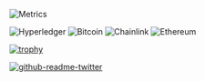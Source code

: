 ![Metrics](https://metrics.lecoq.io/pavondunbar?template=classic&base.indepth=true&base.hireable=true&stars=1&tweets=1&languages=1&base=header%2C%20activity%2C%20community%2C%20repositories%2C%20metadata&base.indepth=true&base.hireable=true&base.skip=false&languages=false&languages.limit=8&languages.threshold=0%25&languages.other=false&languages.colors=github&languages.sections=most-used&languages.indepth=false&languages.analysis.timeout=15&languages.analysis.timeout.repositories=7.5&languages.categories=markup%2C%20programming&languages.recent.categories=markup%2C%20programming&languages.recent.load=300&languages.recent.days=14&stars=false&stars.limit=4&tweets=false&tweets.user=pavondunbar&tweets.attachments=true&tweets.limit=3&config.timezone=America%2FLos_Angeles&config.twemoji=true)

![Hyperledger](https://img.shields.io/badge/hyperledger-2F3134?style=for-the-badge&logo=hyperledger&logoColor=white)
![Bitcoin](https://img.shields.io/badge/Bitcoin-000?style=for-the-badge&logo=bitcoin&logoColor=white)
![Chainlink](https://img.shields.io/badge/Chainlink-375BD2?style=for-the-badge&logo=Chainlink&logoColor=white)
![Ethereum](https://img.shields.io/badge/Ethereum-3C3C3D?style=for-the-badge&logo=Ethereum&logoColor=white)

[![trophy](https://github-profile-trophy.vercel.app/?username=pavondunbar)](https://github.com/ryo-ma/github-profile-trophy)

[![github-readme-twitter](https://github-readme-twitter.gazf.vercel.app/api?id=pavondunbar&layout=wide)](https://github.com/gazf/github-readme-twitter)



